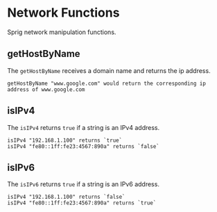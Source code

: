 # Network Functions

Sprig network manipulation functions.

## getHostByName

The `getHostByName` receives a domain name and returns the ip address.

```
getHostByName "www.google.com" would return the corresponding ip address of www.google.com
```

## isIPv4

The `isIPv4` returns `true` if a string is an IPv4 address.

```
isIPv4 "192.168.1.100" returns `true`
isIPv4 "fe80::1ff:fe23:4567:890a" returns `false`
```

## isIPv6

The `isIPv6` returns `true` if a string is an IPv6 address.

```
isIPv4 "192.168.1.100" returns `false`
isIPv4 "fe80::1ff:fe23:4567:890a" returns `true`
```
